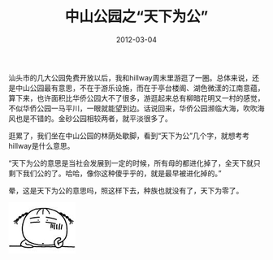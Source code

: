 ﻿---
title: "中山公园之“天下为公”"
date: 2012-03-04
categories: 
  - "travels"
tags: 
  - "公园"
  - "汕头"
---

汕头市的几大公园免费开放以后，我和hillway周末里游逛了一圈。总体来说，还是中山公园最有意思，不在于游乐设施，而在于亭台楼阁、湖色微漾的江南意蕴，算下来，也许面积比华侨公园大不了很多，游逛起来总有柳暗花明又一村的感觉，不似华侨公园一马平川，一眼就能望到边。话说回来，华侨公园濒临大海，吹吹海风也是不错的。金砂公园相较两者，就平淡很多了。

逛累了，我们坐在中山公园的林荫处歇脚，看到“天下为公”几个字，就想考考hillway是什么意思。

“天下为公的意思是当社会发展到一定的时候，所有母的都进化掉了，全天下就只剩下我们公的了。哈哈，像你这种傻乎乎的，就是最早被进化掉的。”

晕，这是天下为公的意思吗，照这样下去，种族也就没有了，天下为零了。

![62231101jw1dpy1woua7gg](/images/6799715268_bb6907a7bb_z.jpg)
